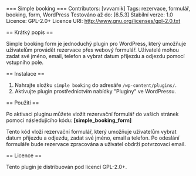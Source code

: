 === Simple booking ===
Contributors: [vvvamik]
Tags: rezervace, formulář, booking, form, WordPress
Testováno až do: [6.5.3]
Stabilní verze: 1.0
Licence: GPL-2.0+
Licence URI: http://www.gnu.org/licenses/gpl-2.0.txt

== Krátký popis ==

Simple booking form je jednoduchý plugin pro WordPress, který umožňuje uživatelům provádět rezervace přes webový formulář. Uživatelé mohou zadat své jméno, email, telefon a vybrat datum příjezdu a odjezdu pomocí vstupního pole.

== Instalace ==

1. Nahrajte složku `simple booking` do adresáře `/wp-content/plugins/`.
2. Aktivujte plugin prostřednictvím nabídky "Pluginy" ve WordPressu.

== Použití ==

Po aktivaci pluginu můžete vložit rezervační formulář do vašich stránek pomocí následujícího kódu:
**[simple_booking_form]**

Tento kód vloží rezervační formulář, který umožňuje uživatelům vybrat datum příjezdu a odjezdu, zadat své jméno, email a telefon. Po odeslání formuláře bude rezervace zpracována a uživatel obdrží potvrzovací email.

== Licence ==

Tento plugin je distribuován pod licencí GPL-2.0+.
